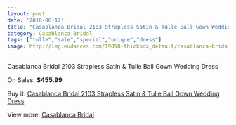 ```yaml
---
layout: post
date: '2018-06-12'
title: "Casablanca Bridal 2103 Strapless Satin & Tulle Ball Gown Wedding Dress"
category: Casablanca Bridal
tags: ["tulle","sale","special","unique","dress"]
image: http://img.eudances.com/19098-thickbox_default/casablanca-bridal-2103-strapless-satin-tulle-ball-gown-wedding-dress.jpg
---
```

Casablanca Bridal 2103 Strapless Satin & Tulle Ball Gown Wedding Dress

On Sales: **$455.99**
<a href="https://www.eudances.com/en/casablanca-bridal/5682-casablanca-bridal-2103-strapless-satin-tulle-ball-gown-wedding-dress.html"><amp-img layout="responsive" width="600" height="600" src="//img.eudances.com/19098-thickbox_default/casablanca-bridal-2103-strapless-satin-tulle-ball-gown-wedding-dress.jpg" alt="Casablanca Bridal 2103 Strapless Satin & Tulle Ball Gown Wedding Dress 0" /></a>
<a href="https://www.eudances.com/en/casablanca-bridal/5682-casablanca-bridal-2103-strapless-satin-tulle-ball-gown-wedding-dress.html"><amp-img layout="responsive" width="600" height="600" src="//img.eudances.com/19100-thickbox_default/casablanca-bridal-2103-strapless-satin-tulle-ball-gown-wedding-dress.jpg" alt="Casablanca Bridal 2103 Strapless Satin & Tulle Ball Gown Wedding Dress 1" /></a>
<a href="https://www.eudances.com/en/casablanca-bridal/5682-casablanca-bridal-2103-strapless-satin-tulle-ball-gown-wedding-dress.html"><amp-img layout="responsive" width="600" height="600" src="//img.eudances.com/19099-thickbox_default/casablanca-bridal-2103-strapless-satin-tulle-ball-gown-wedding-dress.jpg" alt="Casablanca Bridal 2103 Strapless Satin & Tulle Ball Gown Wedding Dress 2" /></a>

Buy it: [Casablanca Bridal 2103 Strapless Satin & Tulle Ball Gown Wedding Dress](https://www.eudances.com/en/casablanca-bridal/5682-casablanca-bridal-2103-strapless-satin-tulle-ball-gown-wedding-dress.html "Casablanca Bridal 2103 Strapless Satin & Tulle Ball Gown Wedding Dress")

View more: [Casablanca Bridal](https://www.eudances.com/en/4-casablanca-bridal "Casablanca Bridal")